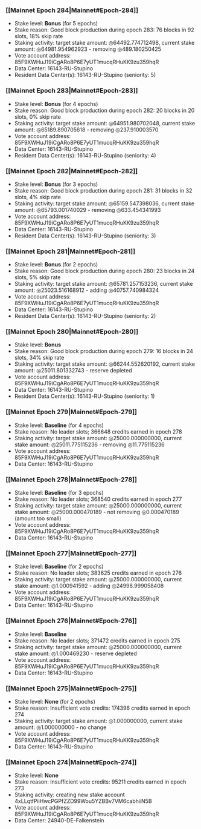 ### [[Mainnet Epoch 284|Mainnet#Epoch-284]]
* Stake level: **Bonus** (for 5 epochs)
* Stake reason: Good block production during epoch 283: 76 blocks in 92 slots, 18% skip rate
* Staking activity: target stake amount: ◎64492.774712498, current stake amount: ◎64981.954962923 - removing ◎489.180250425
* Vote account address: 85F9XWHuJ19iCgARo8P6E7yUT1mucqRHuKK9zu359hqR
* Data Center: 16143-RU-Stupino
* Resident Data Center(s): 16143-RU-Stupino (seniority: 5)
### [[Mainnet Epoch 283|Mainnet#Epoch-283]]
* Stake level: **Bonus** (for 4 epochs)
* Stake reason: Good block production during epoch 282: 20 blocks in 20 slots, 0% skip rate
* Staking activity: target stake amount: ◎64951.980702048, current stake amount: ◎65189.890705618 - removing ◎237.910003570
* Vote account address: 85F9XWHuJ19iCgARo8P6E7yUT1mucqRHuKK9zu359hqR
* Data Center: 16143-RU-Stupino
* Resident Data Center(s): 16143-RU-Stupino (seniority: 4)
### [[Mainnet Epoch 282|Mainnet#Epoch-282]]
* Stake level: **Bonus** (for 3 epochs)
* Stake reason: Good block production during epoch 281: 31 blocks in 32 slots, 4% skip rate
* Staking activity: target stake amount: ◎65159.547398036, current stake amount: ◎65793.001740029 - removing ◎633.454341993
* Vote account address: 85F9XWHuJ19iCgARo8P6E7yUT1mucqRHuKK9zu359hqR
* Data Center: 16143-RU-Stupino
* Resident Data Center(s): 16143-RU-Stupino (seniority: 3)
### [[Mainnet Epoch 281|Mainnet#Epoch-281]]
* Stake level: **Bonus** (for 2 epochs)
* Stake reason: Good block production during epoch 280: 23 blocks in 24 slots, 5% skip rate
* Staking activity: target stake amount: ◎65781.257153236, current stake amount: ◎25023.516168912 - adding ◎40757.740984324
* Vote account address: 85F9XWHuJ19iCgARo8P6E7yUT1mucqRHuKK9zu359hqR
* Data Center: 16143-RU-Stupino
* Resident Data Center(s): 16143-RU-Stupino (seniority: 2)
### [[Mainnet Epoch 280|Mainnet#Epoch-280]]
* Stake level: **Bonus**
* Stake reason: Good block production during epoch 279: 16 blocks in 24 slots, 34% skip rate
* Staking activity: target stake amount: ◎66244.552620192, current stake amount: ◎25011.801332743 - reserve depleted
* Vote account address: 85F9XWHuJ19iCgARo8P6E7yUT1mucqRHuKK9zu359hqR
* Data Center: 16143-RU-Stupino
* Resident Data Center(s): 16143-RU-Stupino (seniority: 1)
### [[Mainnet Epoch 279|Mainnet#Epoch-279]]
* Stake level: **Baseline** (for 4 epochs)
* Stake reason: No leader slots; 366648 credits earned in epoch 278
* Staking activity: target stake amount: ◎25000.000000000, current stake amount: ◎25011.775115236 - removing ◎11.775115236
* Vote account address: 85F9XWHuJ19iCgARo8P6E7yUT1mucqRHuKK9zu359hqR
* Data Center: 16143-RU-Stupino
### [[Mainnet Epoch 278|Mainnet#Epoch-278]]
* Stake level: **Baseline** (for 3 epochs)
* Stake reason: No leader slots; 368540 credits earned in epoch 277
* Staking activity: target stake amount: ◎25000.000000000, current stake amount: ◎25000.000470189 - not removing ◎0.000470189 (amount too small)
* Vote account address: 85F9XWHuJ19iCgARo8P6E7yUT1mucqRHuKK9zu359hqR
* Data Center: 16143-RU-Stupino
### [[Mainnet Epoch 277|Mainnet#Epoch-277]]
* Stake level: **Baseline** (for 2 epochs)
* Stake reason: No leader slots; 383625 credits earned in epoch 276
* Staking activity: target stake amount: ◎25000.000000000, current stake amount: ◎1.000941592 - adding ◎24998.999058408
* Vote account address: 85F9XWHuJ19iCgARo8P6E7yUT1mucqRHuKK9zu359hqR
* Data Center: 16143-RU-Stupino
### [[Mainnet Epoch 276|Mainnet#Epoch-276]]
* Stake level: **Baseline**
* Stake reason: No leader slots; 371472 credits earned in epoch 275
* Staking activity: target stake amount: ◎25000.000000000, current stake amount: ◎1.000469230 - reserve depleted
* Vote account address: 85F9XWHuJ19iCgARo8P6E7yUT1mucqRHuKK9zu359hqR
* Data Center: 16143-RU-Stupino
### [[Mainnet Epoch 275|Mainnet#Epoch-275]]
* Stake level: **None** (for 2 epochs)
* Stake reason: Insufficient vote credits: 174396 credits earned in epoch 274
* Staking activity: target stake amount: ◎1.000000000, current stake amount: ◎1.000000000 - no change
* Vote account address: 85F9XWHuJ19iCgARo8P6E7yUT1mucqRHuKK9zu359hqR
* Data Center: 16143-RU-Stupino
### [[Mainnet Epoch 274|Mainnet#Epoch-274]]
* Stake level: **None**
* Stake reason: Insufficient vote credits: 95211 credits earned in epoch 273
* Staking activity: creating new stake account 4xLLqtfPiiHwcPGPfZZD99Wou5YZBBv7VM6cabhiiN5B
* Vote account address: 85F9XWHuJ19iCgARo8P6E7yUT1mucqRHuKK9zu359hqR
* Data Center: 24940-DE-Falkenstein
